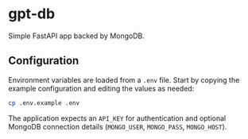 # gpt-db
Simple FastAPI app backed by MongoDB.

## Configuration

Environment variables are loaded from a `.env` file. Start by copying the
example configuration and editing the values as needed:

```bash
cp .env.example .env
```

The application expects an `API_KEY` for authentication and optional MongoDB
connection details (`MONGO_USER`, `MONGO_PASS`, `MONGO_HOST`).

